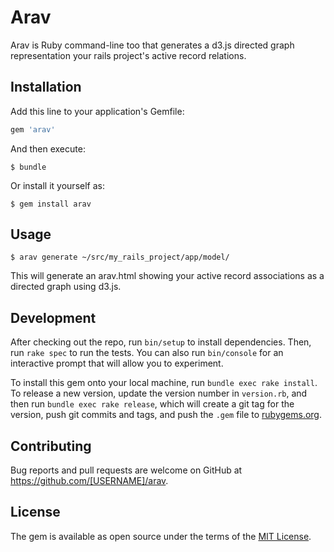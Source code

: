 # Arav

Arav is Ruby command-line too that generates a d3.js directed graph representation your rails project's active record relations.

## Installation

Add this line to your application's Gemfile:

```ruby
gem 'arav'
```

And then execute:

    $ bundle

Or install it yourself as:

    $ gem install arav

## Usage

    $ arav generate ~/src/my_rails_project/app/model/

This will generate an arav.html showing your active record associations as a directed graph using d3.js.

## Development

After checking out the repo, run `bin/setup` to install dependencies. Then, run `rake spec` to run the tests. You can also run `bin/console` for an interactive prompt that will allow you to experiment.

To install this gem onto your local machine, run `bundle exec rake install`. To release a new version, update the version number in `version.rb`, and then run `bundle exec rake release`, which will create a git tag for the version, push git commits and tags, and push the `.gem` file to [rubygems.org](https://rubygems.org).

## Contributing

Bug reports and pull requests are welcome on GitHub at https://github.com/[USERNAME]/arav.

## License

The gem is available as open source under the terms of the [MIT License](http://opensource.org/licenses/MIT).

